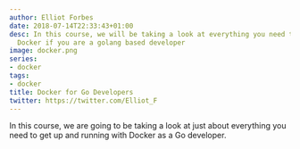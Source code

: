 ```yaml
---
author: Elliot Forbes
date: 2018-07-14T22:33:43+01:00
desc: In this course, we will be taking a look at everything you need to know about
  Docker if you are a golang based developer
image: docker.png
series:
- docker
tags:
- docker
title: Docker for Go Developers
twitter: https://twitter.com/Elliot_F
---
```


In this course, we are going to be taking a look at just about everything you need to get up and running with Docker as a Go developer.